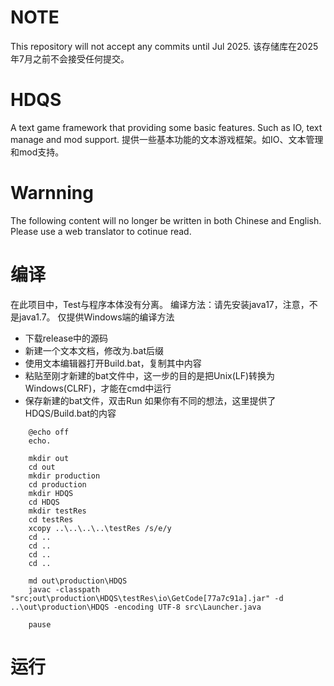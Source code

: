 # NOTE
This repository will not accept any commits until Jul 2025. 该存储库在2025年7月之前不会接受任何提交。
# HDQS
A text game framework that providing some basic features. Such as IO, text manage and mod support. 提供一些基本功能的文本游戏框架。如IO、文本管理和mod支持。
# Warnning
The following content will no longer be written in both Chinese and English. Please use a web translator to cotinue read.
# 编译
在此项目中，Test与程序本体没有分离。
编译方法：请先安装java17，注意，不是java1.7。
仅提供Windows端的编译方法
* 下载release中的源码
* 新建一个文本文档，修改为.bat后缀
* 使用文本编辑器打开Build.bat，复制其中内容
* 粘贴至刚才新建的bat文件中，这一步的目的是把Unix(LF)转换为Windows(CLRF)，才能在cmd中运行
* 保存新建的bat文件，双击Run
如果你有不同的想法，这里提供了HDQS/Build.bat的内容
```
    @echo off
    echo.

    mkdir out
    cd out
    mkdir production
    cd production
    mkdir HDQS
    cd HDQS
    mkdir testRes
    cd testRes
    xcopy ..\..\..\..\testRes /s/e/y
    cd ..
    cd ..
    cd ..
    cd ..

    md out\production\HDQS
    javac -classpath "src;out\production\HDQS\testRes\io\GetCode[77a7c91a].jar" -d ..\out\production\HDQS -encoding UTF-8 src\Launcher.java

    pause
```
# 运行
